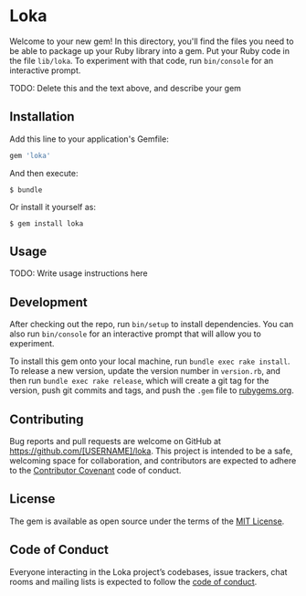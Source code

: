 # Loka

Welcome to your new gem! In this directory, you'll find the files you need to be able to package up your Ruby library into a gem. Put your Ruby code in the file `lib/loka`. To experiment with that code, run `bin/console` for an interactive prompt.

TODO: Delete this and the text above, and describe your gem

## Installation

Add this line to your application's Gemfile:

```ruby
gem 'loka'
```

And then execute:

    $ bundle

Or install it yourself as:

    $ gem install loka

## Usage

TODO: Write usage instructions here

## Development

After checking out the repo, run `bin/setup` to install dependencies. You can also run `bin/console` for an interactive prompt that will allow you to experiment.

To install this gem onto your local machine, run `bundle exec rake install`. To release a new version, update the version number in `version.rb`, and then run `bundle exec rake release`, which will create a git tag for the version, push git commits and tags, and push the `.gem` file to [rubygems.org](https://rubygems.org).

## Contributing

Bug reports and pull requests are welcome on GitHub at https://github.com/[USERNAME]/loka. This project is intended to be a safe, welcoming space for collaboration, and contributors are expected to adhere to the [Contributor Covenant](http://contributor-covenant.org) code of conduct.

## License

The gem is available as open source under the terms of the [MIT License](https://opensource.org/licenses/MIT).

## Code of Conduct

Everyone interacting in the Loka project’s codebases, issue trackers, chat rooms and mailing lists is expected to follow the [code of conduct](https://github.com/[USERNAME]/loka/blob/master/CODE_OF_CONDUCT.md).
